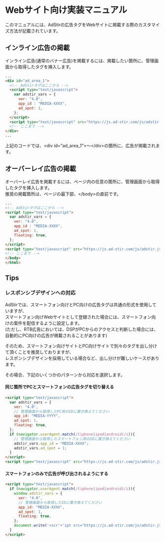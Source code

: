 # Webサイト向け実装マニュアル

このマニュアルには、AdStirの広告タグをWebサイトに掲載する際のカスタマイズ方法が記載されています。

## インライン広告の掲載

インライン広告(通常のバナー広告)を掲載するには、掲載したい箇所に、管理画面から取得したタグを挿入します。

```html
...
<div id="ad_area_1">
  <!-- AdStirタグはここから -->
  <script type="text/javascript">
    var adstir_vars = {
      ver: "4.0",
      app_id : "MEDIA-XXXX",
      ad_spot: 1,
    };
  </script>
  <script type="text/javascript" src="https://js.ad-stir.com/js/adstir.js?20130527"></script>
  <!-- ここまで -->
</div>
...
```

上記のコードでは、&lt;div id="ad_area_1">〜&lt;/div>の箇所に、広告が掲載されます。

## オーバーレイ広告の掲載

オーバーレイ広告を掲載するには、ページ内の任意の箇所に、管理画面から取得したタグを挿入します。\
推奨の掲載箇所は、ページの最下部、&lt;/body>の直前です。

```html
...
<!-- AdStirタグはここから -->
<script type="text/javascript">
  var adstir_vars = {
    ver: "4.0",
    app_id : "MEDIA-XXXX",
    ad_spot: 1,
    floating: true,
  };
</script>
<script type="text/javascript" src="https://js.ad-stir.com/js/adstir.js?20130527"></script>
<!-- ここまで -->
</body>
</html>
```

## Tips

### レスポンシブデザインへの対応

AdStirでは、スマートフォン向けとPC向けの広告タグは共通の形式を使用していますが、\
スマートフォン向けWebサイトとして登録された場合には、スマートフォン向けの案件を配信するように設定します。\
(ただし、RTB広告においては、DSPがPCからのアクセスと判断した場合には、自動的にPC向けの広告が掲載されることがあります)

そのため、スマートフォン向けサイトとPC向けサイトで別々のタグを出し分けて頂くことを推奨しておりますが、\
レスポンシブデザインを採用している場合など、出し分けが難しいケースがあります。

その場合、下記のいくつかのパターンから対応を選択します。

#### 同じ箇所でPCとスマートフォンの広告タグを切り替える
```html
<script type="text/javascript">
  var adstir_vars = {
    ver: "4.0",
    // 管理画面から取得したPC用のIDに置き換えてください
    app_id: "MEDIA-YYYY",
    ad_spot: 1,
    floating: true,
  };
  if (navigator.userAgent.match(/(iphone|ipod|android)/i)){
    // 管理画面から取得したスマートフォン用のIDに置き換えてください
    adstir_vars.app_id = "MEDIA-XXXX";
    adstir_vars.ad_spot = 1;
  }
</script>
<script type="text/javascript" src="https://js.ad-stir.com/js/adstir.js?20130527"></script>
```

#### スマートフォンのみで広告が呼び出されるようにする
```html
<script type="text/javascript">
  if (navigator.userAgent.match(/(iphone|ipod|android)/i)){
    window.adstir_vars = {
      ver: "4.0",
      // 管理画面から取得したIDに置き換えてください
      app_id: "MEDIA-XXXX",
      ad_spot: 1,
      floating: true,
    };
    document.write('<scr'+'ipt src="https://js.ad-stir.com/js/adstir.js?20130527"><\/scr'+'ipt>')
  }
</script>
```
